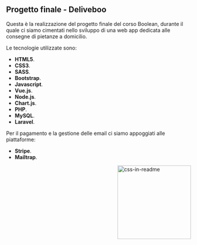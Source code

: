 ## Progetto finale - Deliveboo

Questa è la realizzazione del progetto finale del corso Boolean, durante il quale ci siamo cimentati nello sviluppo di una web app dedicata alle consegne di pietanze a domicilio.

Le tecnologie utilizzate sono:

- **HTML5**.
- **CSS3**.
- **SASS**.
- **Bootstrap**.
- **Javascript**.
- **Vue.js**.
- **Node.js**.
- **Chart.js**.
- **PHP**.
- **MySQL**.
- **Laravel**.

Per il pagamento e la gestione delle email ci siamo appoggiati alle piattaforme:

- **Stripe**.
- **Mailtrap**.

<img align="right" src="/storage/images/logo-deliveboo-fullcolor.png" width="200" height="200" alt="css-in-readme">